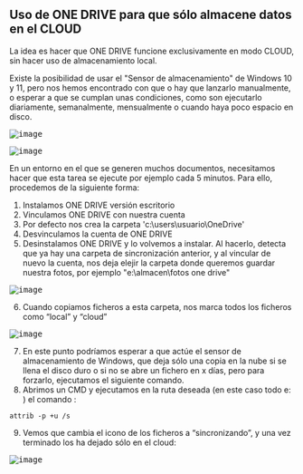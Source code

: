 ## Uso de ONE DRIVE para que sólo almacene datos en el CLOUD

La idea es hacer que ONE DRIVE funcione exclusivamente en modo CLOUD, sin hacer uso de almacenamiento local.

Existe la posibilidad de usar el "Sensor de almacenamiento" de Windows 10 y 11, pero nos hemos encontrado con que o hay que lanzarlo manualmente, o esperar a que se cumplan unas condiciones, como son ejecutarlo diariamente, semanalmente, mensualmente o cuando haya poco espacio en disco.

<kbd>![image](https://github.com/informaticaeloy/Manuales-And-HowTo/assets/20743678/a3329afe-20c7-4e71-b427-2ef8acf78dce)</kbd>

<kbd>![image](https://github.com/informaticaeloy/Manuales-And-HowTo/assets/20743678/86434499-a08d-409f-a4bd-7c390bb01116)</kbd>

En un entorno en el que se generen muchos documentos, necesitamos hacer que esta tarea se ejecute por ejemplo cada 5 minutos. Para ello, procedemos de la siguiente forma:

1. Instalamos ONE DRIVE versión escritorio
2. Vinculamos ONE DRIVE con nuestra cuenta
3. Por defecto nos crea la carpeta 'c:\users\usuario\OneDrive'
4. Desvinculamos la cuenta de ONE DRIVE
5. Desinstalamos ONE DRIVE y lo volvemos a instalar. Al hacerlo, detecta que ya hay una carpeta de sincronización anterior, y al vincular de nuevo la cuenta, nos deja elejir la carpeta donde queremos guardar nuestra fotos, por ejemplo "e:\almacen\fotos one drive"

<kbd>![image](https://github.com/informaticaeloy/Manuales-And-HowTo/assets/20743678/143c2cce-56b1-4a54-a622-35af0c1a910b)</kbd>

6. Cuando copiamos ficheros a esta carpeta, nos marca todos los ficheros como “local” y “cloud”

<kbd>![image](https://github.com/informaticaeloy/Manuales-And-HowTo/assets/20743678/eccf5c6e-447d-4967-9206-1cf6cb0cf485)</kbd>

7. En este punto podríamos esperar a que actúe el sensor de almacenamiento de Windows, que deja sólo una copia en la nube si se llena el disco duro o si no se abre un fichero en x días, pero para forzarlo, ejecutamos el siguiente comando.
8. Abrimos un CMD y ejecutamos en la ruta deseada (en este caso todo e: ) el comando :

```shell
attrib -p +u /s
```

9.	Vemos que cambia el icono de los ficheros a “sincronizando”, y una vez terminado los ha dejado sólo en el cloud:

<kbd>![image](https://github.com/informaticaeloy/Manuales-And-HowTo/assets/20743678/d5ccc5b5-eed5-4ed3-a547-b2c02e933424)</kbd>






